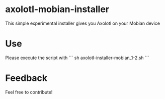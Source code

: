 # axolotl-mobian-installer
This simple experimental installer gives you Axolotl on your Mobian device

# Use
Please execute the script with
´´´
sh axolotl-installer-mobian_1-2.sh
´´´

# Feedback
Feel free to contribute!
